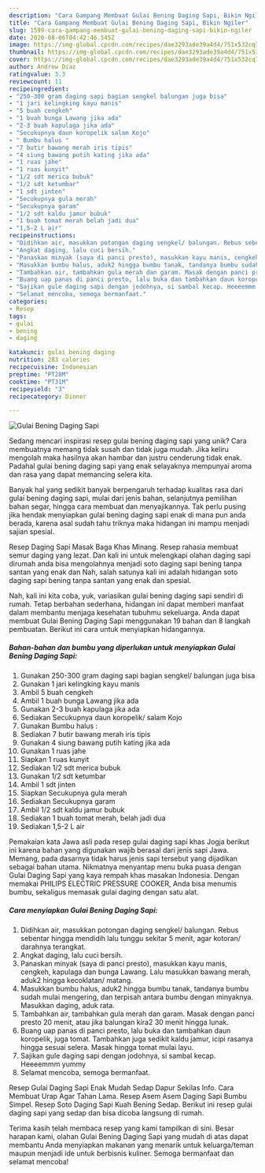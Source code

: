 ```yaml
---
description: "Cara Gampang Membuat Gulai Bening Daging Sapi, Bikin Ngiler"
title: "Cara Gampang Membuat Gulai Bening Daging Sapi, Bikin Ngiler"
slug: 1599-cara-gampang-membuat-gulai-bening-daging-sapi-bikin-ngiler
date: 2020-08-06T04:42:46.545Z
image: https://img-global.cpcdn.com/recipes/dae3293ade39a4d4/751x532cq70/gulai-bening-daging-sapi-foto-resep-utama.jpg
thumbnail: https://img-global.cpcdn.com/recipes/dae3293ade39a4d4/751x532cq70/gulai-bening-daging-sapi-foto-resep-utama.jpg
cover: https://img-global.cpcdn.com/recipes/dae3293ade39a4d4/751x532cq70/gulai-bening-daging-sapi-foto-resep-utama.jpg
author: Andrew Diaz
ratingvalue: 3.3
reviewcount: 11
recipeingredient:
- "250-300 gram daging sapi bagian sengkel balungan juga bisa"
- "1 jari kelingking kayu manis"
- "5 buah cengkeh"
- "1 buah bunga Lawang jika ada"
- "2-3 buah kapulaga jika ada"
- "Secukupnya daun koropelik salam Kojo"
- " Bumbu halus "
- "7 butir bawang merah iris tipis"
- "4 siung bawang putih kating jika ada"
- "1 ruas jahe"
- "1 ruas kunyit"
- "1/2 sdt merica bubuk"
- "1/2 sdt ketumbar"
- "1 sdt jinten"
- "Secukupnya gula merah"
- "Secukupnya garam"
- "1/2 sdt kaldu jamur bubuk"
- "1 buah tomat merah belah jadi dua"
- "1,5-2 L air"
recipeinstructions:
- "Didihkan air, masukkan potongan daging sengkel/ balungan. Rebus sebentar hingga mendidih lalu tunggu sekitar 5 menit, agar kotoran/ darahnya terangkat."
- "Angkat daging, lalu cuci bersih."
- "Panaskan minyak (saya di panci presto), masukkan kayu manis, cengkeh, kapulaga dan bunga Lawang. Lalu masukkan bawang merah, aduk2 hingga kecoklatan/ matang."
- "Masukkan bumbu halus, aduk2 hingga bumbu tanak, tandanya bumbu sudah mulai mengering, dan terpisah antara bumbu dengan minyaknya. Masukkan daging, aduk rata."
- "Tambahkan air, tambahkan gula merah dan garam. Masak dengan panci presto 20 menit, atau jika balungan kira2 30 menit hingga lunak."
- "Buang uap panas di panci presto, lalu buka dan tambahkan daun koropelik, juga tomat. Tambahkan juga sedikit kaldu jamur, icipi rasanya hingga sesuai selera. Masak hingga tomat mulai layu."
- "Sajikan gule daging sapi dengan jodohnya, si sambal kecap. Heeeemmm yummy"
- "Selamat mencoba, semoga bermanfaat."
categories:
- Resep
tags:
- gulai
- bening
- daging

katakunci: gulai bening daging 
nutrition: 283 calories
recipecuisine: Indonesian
preptime: "PT28M"
cooktime: "PT31M"
recipeyield: "3"
recipecategory: Dinner

---
```



![Gulai Bening Daging Sapi](https://img-global.cpcdn.com/recipes/dae3293ade39a4d4/751x532cq70/gulai-bening-daging-sapi-foto-resep-utama.jpg)

Sedang mencari inspirasi resep gulai bening daging sapi yang unik? Cara membuatnya memang tidak susah dan tidak juga mudah. Jika keliru mengolah maka hasilnya akan hambar dan justru cenderung tidak enak. Padahal gulai bening daging sapi yang enak selayaknya mempunyai aroma dan rasa yang dapat memancing selera kita.

Banyak hal yang sedikit banyak berpengaruh terhadap kualitas rasa dari gulai bening daging sapi, mulai dari jenis bahan, selanjutnya pemilihan bahan segar, hingga cara membuat dan menyajikannya. Tak perlu pusing jika hendak menyiapkan gulai bening daging sapi enak di mana pun anda berada, karena asal sudah tahu triknya maka hidangan ini mampu menjadi sajian spesial.

Resep Daging Sapi Masak Baga Khas Minang. Resep rahasia membuat semur daging yang lezat. Dan kali ini untuk melengkapi olahan daging sapi dirumah anda bisa mengolahnya menjadi soto daging sapi bening tanpa santan yang enak dan Nah, salah satunya kali ini adalah hidangan soto daging sapi bening tanpa santan yang enak dan spesial.


Nah, kali ini kita coba, yuk, variasikan gulai bening daging sapi sendiri di rumah. Tetap berbahan sederhana, hidangan ini dapat memberi manfaat dalam membantu menjaga kesehatan tubuhmu sekeluarga. Anda dapat membuat Gulai Bening Daging Sapi menggunakan 19 bahan dan 8 langkah pembuatan. Berikut ini cara untuk menyiapkan hidangannya.

<!--inarticleads1-->

##### Bahan-bahan dan bumbu yang diperlukan untuk menyiapkan Gulai Bening Daging Sapi:

1. Gunakan 250-300 gram daging sapi bagian sengkel/ balungan juga bisa
1. Gunakan 1 jari kelingking kayu manis
1. Ambil 5 buah cengkeh
1. Ambil 1 buah bunga Lawang jika ada
1. Gunakan 2-3 buah kapulaga jika ada
1. Sediakan Secukupnya daun koropelik/ salam Kojo
1. Gunakan  Bumbu halus :
1. Sediakan 7 butir bawang merah iris tipis
1. Gunakan 4 siung bawang putih kating jika ada
1. Gunakan 1 ruas jahe
1. Siapkan 1 ruas kunyit
1. Sediakan 1/2 sdt merica bubuk
1. Gunakan 1/2 sdt ketumbar
1. Ambil 1 sdt jinten
1. Siapkan Secukupnya gula merah
1. Sediakan Secukupnya garam
1. Ambil 1/2 sdt kaldu jamur bubuk
1. Sediakan 1 buah tomat merah, belah jadi dua
1. Sediakan 1,5-2 L air


Pemakaian kata Jawa asli pada resep gulai daging sapi khas Jogja berikut ini karena bahan yang digunakan wajib berasal dari jenis sapi Jawa. Memang, pada dasarnya tidak harus jenis sapi tersebut yang dijadikan sebagai bahan utama. Nikmatnya menyantap menu buka puasa dengan Gulai Daging Sapi yang kaya rempah khas masakan Indonesia. Dengan memakai PHILIPS ELECTRIC PRESSURE COOKER, Anda bisa menumis bumbu, sekaligus memasak gulai daging dengan satu alat. 

<!--inarticleads2-->

##### Cara menyiapkan Gulai Bening Daging Sapi:

1. Didihkan air, masukkan potongan daging sengkel/ balungan. Rebus sebentar hingga mendidih lalu tunggu sekitar 5 menit, agar kotoran/ darahnya terangkat.
1. Angkat daging, lalu cuci bersih.
1. Panaskan minyak (saya di panci presto), masukkan kayu manis, cengkeh, kapulaga dan bunga Lawang. Lalu masukkan bawang merah, aduk2 hingga kecoklatan/ matang.
1. Masukkan bumbu halus, aduk2 hingga bumbu tanak, tandanya bumbu sudah mulai mengering, dan terpisah antara bumbu dengan minyaknya. Masukkan daging, aduk rata.
1. Tambahkan air, tambahkan gula merah dan garam. Masak dengan panci presto 20 menit, atau jika balungan kira2 30 menit hingga lunak.
1. Buang uap panas di panci presto, lalu buka dan tambahkan daun koropelik, juga tomat. Tambahkan juga sedikit kaldu jamur, icipi rasanya hingga sesuai selera. Masak hingga tomat mulai layu.
1. Sajikan gule daging sapi dengan jodohnya, si sambal kecap. Heeeemmm yummy
1. Selamat mencoba, semoga bermanfaat.


Resep Gulai Daging Sapi Enak Mudah Sedap Dapur Sekilas Info. Cara Membuat Urap Agar Tahan Lama. Resep Asem Asem Daging Sapi Bumbu Simpel. Resep Soto Daging Sapi Kuah Bening Sedap. Berikut ini resep gulai daging sapi yang sedap dan bisa dicoba langsung di rumah. 

Terima kasih telah membaca resep yang kami tampilkan di sini. Besar harapan kami, olahan Gulai Bening Daging Sapi yang mudah di atas dapat membantu Anda menyiapkan makanan yang menarik untuk keluarga/teman maupun menjadi ide untuk berbisnis kuliner. Semoga bermanfaat dan selamat mencoba!
